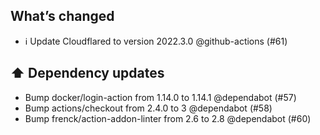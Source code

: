 ## What’s changed
- ℹ️ Update Cloudflared to version 2022.3.0 @github-actions (#61)

## ⬆️ Dependency updates

- Bump docker/login-action from 1.14.0 to 1.14.1 @dependabot (#57)
- Bump actions/checkout from 2.4.0 to 3 @dependabot (#58)
- Bump frenck/action-addon-linter from 2.6 to 2.8 @dependabot (#60)
